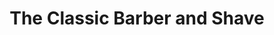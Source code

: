 ---
title: "The Classic Barber and Shave"
url: /greer/the-classic-barber-and-shave/
shop: Friseur
---